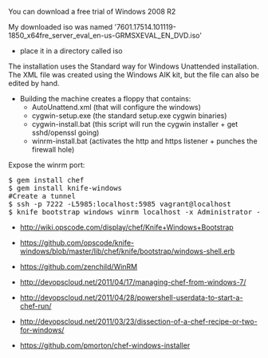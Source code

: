 You can download a free trial of Windows 2008 R2

My downloaded iso was named '7601.17514.101119-1850_x64fre_server_eval_en-us-GRMSXEVAL_EN_DVD.iso'

- place it in a directory called iso

The installation uses the Standard way for Windows Unattended installation. The XML file was created using the Windows AIK kit, but the file can also be edited by hand.

- Building the machine creates a floppy that contains:
  - AutoUnattend.xml (that will configure the windows)
  - cygwin-setup.exe (the standard setup.exe cygwin binaries)
  - cygwin-install.bat (this script will run the cygwin installer + get sshd/openssl going)
  - winrm-install.bat (activates the http and https listener + punches the firewall hole)

Expose the winrm port:

<pre>
$ gem install chef
$ gem install knife-windows
#Create a tunnel
$ ssh -p 7222 -L5985:localhost:5985 vagrant@localhost
$ knife bootstrap windows winrm localhost -x Administrator -P 'vagrant'
</pre>


- http://wiki.opscode.com/display/chef/Knife+Windows+Bootstrap
- https://github.com/opscode/knife-windows/blob/master/lib/chef/knife/bootstrap/windows-shell.erb

- https://github.com/zenchild/WinRM

- http://devopscloud.net/2011/04/17/managing-chef-from-windows-7/
- http://devopscloud.net/2011/04/28/powershell-userdata-to-start-a-chef-run/
- http://devopscloud.net/2011/03/23/dissection-of-a-chef-recipe-or-two-for-windows/
- https://github.com/pmorton/chef-windows-installer
